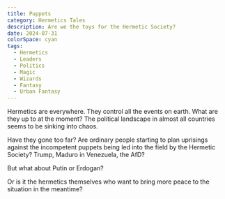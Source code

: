 ```yaml
---
title: Puppets
category: Hermetics Tales
description: Are we the toys for the Hermetic Society?
date: 2024-07-31
colorSpace: cyan
tags:
  - Hermetics
  - Leaders
  - Politics
  - Magic
  - Wizards
  - Fantasy
  - Urban Fantasy
---
```


Hermetics are everywhere. They control all the events on earth. What are they up
to at the moment? The political landscape in almost all countries seems to be
sinking into chaos.

Have they gone too far? Are ordinary people starting to plan uprisings against
the incompetent puppets being led into the field by the Hermetic Society? Trump,
Maduro in Venezuela, the AfD?

But what about Putin or Erdogan?

Or is it the hermetics themselves who want to bring more peace to the situation
in the meantime?
